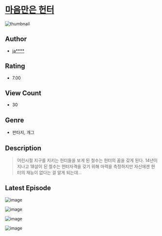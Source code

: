 # [마음만은 헌터](https://comic.naver.com/challenge/list?titleId=811378)
![thumbnail](https://image-comic.pstatic.net/user_contents_data/challenge_comic/2023/05/25/340033/upload_7364340197185763174_480x623.jpeg)

## Author
- [ja****](https://comic.naver.com/artistTitle?id=340033)

## Rating
- 7.00

## View Count
- 30

## Genre
- 판타지, 개그

## Description
> 어린시절 지구를 지키는 헌터들을 보게 된 철수는 헌터의 꿈을 갖게 된다. 14년이 지나고 18살이 된 철수는 헌터자격을 갖기 위해 마력을 측정하지만 자신에겐 헌터의 재능이 없다는 걸 알게 되는데...


## Latest Episode
![image](https://image-comic.pstatic.net/user_contents_data/challenge_comic/2023/05/25/340033/upload_7005459588958270307.jpeg)

![image](https://image-comic.pstatic.net/user_contents_data/challenge_comic/2023/05/25/340033/upload_7364902953949737826.jpeg)

![image](https://image-comic.pstatic.net/user_contents_data/challenge_comic/2023/05/25/340033/upload_7305738216008606003.jpeg)

![image](https://image-comic.pstatic.net/user_contents_data/challenge_comic/2023/05/25/340033/upload_3631648670098207842.jpeg)
